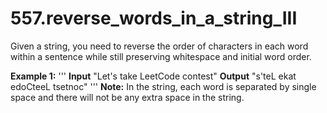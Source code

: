 # 557.reverse_words_in_a_string_III

Given a string, you need to reverse the order of characters in each word within a sentence while still preserving whitespace and initial word order.

**Example 1:**
'''
**Input** "Let's take LeetCode contest"
**Output** "s'teL ekat edoCteeL tsetnoc"
'''
**Note:** In the string, each word is separated by single space and there will not be any extra space in the string.
